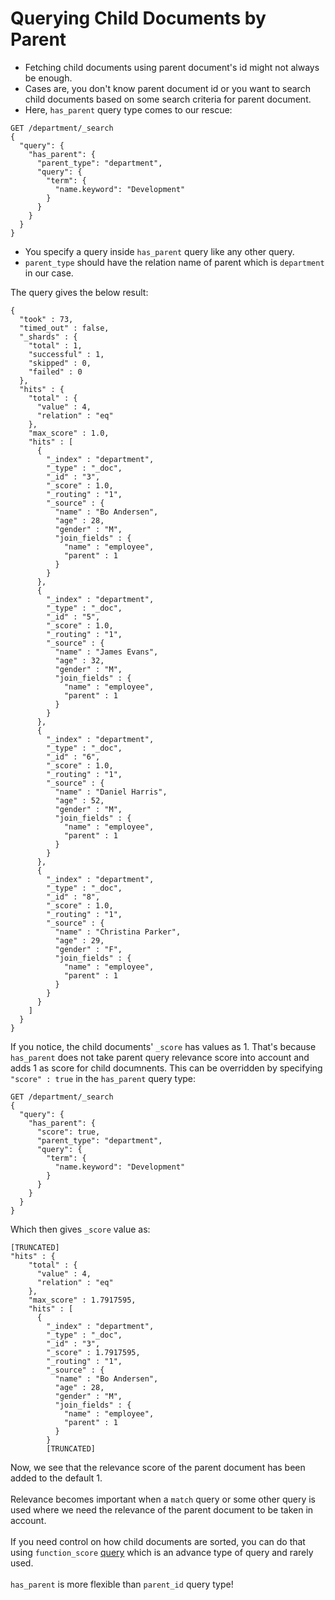 # Querying Child Documents by Parent

- Fetching child documents using parent document's id might not always be enough.
- Cases are, you don't know parent document id or you want to search child documents based on some search criteria for parent document.
- Here, `has_parent` query type comes to our rescue:
```
GET /department/_search
{
  "query": {
    "has_parent": {
      "parent_type": "department",
      "query": {
        "term": {
          "name.keyword": "Development"
        }
      }
    }
  }
}
```
- You specify a query inside `has_parent` query like any other query.
- `parent_type` should have the relation name of parent which is `department` in our case.

The query gives the below result:
```
{
  "took" : 73,
  "timed_out" : false,
  "_shards" : {
    "total" : 1,
    "successful" : 1,
    "skipped" : 0,
    "failed" : 0
  },
  "hits" : {
    "total" : {
      "value" : 4,
      "relation" : "eq"
    },
    "max_score" : 1.0,
    "hits" : [
      {
        "_index" : "department",
        "_type" : "_doc",
        "_id" : "3",
        "_score" : 1.0,
        "_routing" : "1",
        "_source" : {
          "name" : "Bo Andersen",
          "age" : 28,
          "gender" : "M",
          "join_fields" : {
            "name" : "employee",
            "parent" : 1
          }
        }
      },
      {
        "_index" : "department",
        "_type" : "_doc",
        "_id" : "5",
        "_score" : 1.0,
        "_routing" : "1",
        "_source" : {
          "name" : "James Evans",
          "age" : 32,
          "gender" : "M",
          "join_fields" : {
            "name" : "employee",
            "parent" : 1
          }
        }
      },
      {
        "_index" : "department",
        "_type" : "_doc",
        "_id" : "6",
        "_score" : 1.0,
        "_routing" : "1",
        "_source" : {
          "name" : "Daniel Harris",
          "age" : 52,
          "gender" : "M",
          "join_fields" : {
            "name" : "employee",
            "parent" : 1
          }
        }
      },
      {
        "_index" : "department",
        "_type" : "_doc",
        "_id" : "8",
        "_score" : 1.0,
        "_routing" : "1",
        "_source" : {
          "name" : "Christina Parker",
          "age" : 29,
          "gender" : "F",
          "join_fields" : {
            "name" : "employee",
            "parent" : 1
          }
        }
      }
    ]
  }
}
```
If you notice, the child documents' `_score` has values as 1. That's because `has_parent` does not take parent query relevance score into account and adds 1 as score for child documnents. This can be overridden by specifying `"score" : true` in the `has_parent` query type:
```
GET /department/_search
{
  "query": {
    "has_parent": {
      "score": true,
      "parent_type": "department",
      "query": {
        "term": {
          "name.keyword": "Development"
        }
      }
    }
  }
}
```
Which then gives `_score` value as:
```
[TRUNCATED]
"hits" : {
    "total" : {
      "value" : 4,
      "relation" : "eq"
    },
    "max_score" : 1.7917595,
    "hits" : [
      {
        "_index" : "department",
        "_type" : "_doc",
        "_id" : "3",
        "_score" : 1.7917595,
        "_routing" : "1",
        "_source" : {
          "name" : "Bo Andersen",
          "age" : 28,
          "gender" : "M",
          "join_fields" : {
            "name" : "employee",
            "parent" : 1
          }
        }
		[TRUNCATED]
```
Now, we see that the relevance score of the parent document has been added to the default 1.<br><br>
Relevance becomes important when a `match` query or some other query is used where we need the relevance of the parent document to be taken in account.<br><br>
If you need control on how child documents are sorted, you can do that using `function_score` [query][query] which is an advance type of query and rarely used.
<br><br>
`has_parent` is more flexible than `parent_id` query type!

[query]: <https://www.elastic.co/guide/en/elasticsearch/reference/current/query-dsl-has-parent-query.html#_sorting_2>